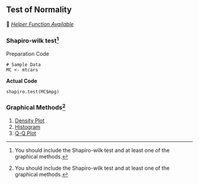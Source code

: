 ## Test of Normality
:white_heart: [_Helper Function Available_](../../[SC]-Descriptive-Analytics/[SC]-Probability-Distribution-and-Data-Modeling/[HF]-Outlier-Identification-&-Test-of-Normality.md)

### Shapiro-wilk test[^1]
Preparation Code
```
# Sample Data
MC <- mtcars
```
**Actual Code**
```
shapiro.test(MC$mpg)
```
### Graphical Methods[^1]
1. [Density Plot](../../[SC]-Descriptive-Analytics/[SC]-Data-Visualisation/[M]-Density-Plot.md)
2. [Histogram](../../[SC]-Descriptive-Analytics/[SC]-Data-Visualisation/[M]-Histogram-&-Frequency-Table.md)
3. [Q-Q Plot](../../[SC]-Descriptive-Analytics/[SC]-Data-Visualisation/[M]-Q-Q-Plot.md)
[^1]: You should include the Shapiro-wilk test and at least one of the graphical methods.
